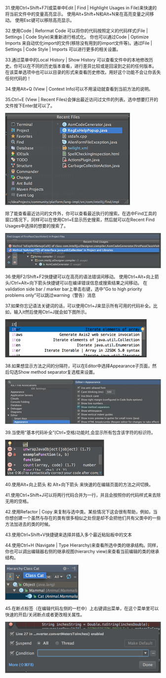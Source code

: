 
31.使用Ctrl+Shift+F7(或菜单中Edit | Find | Highlight Usages in File)来快速的将当前文件中的变量高亮显示。
使用Alt+Shift+N和Alt+N来在高亮变量之间移动。
使用Esc键可以移除高亮显示。

32.使用Code | Reformat Code 可以将你的代码按照定义的代码样式(File | Settings | Code Style)来重新进行格式化。
你也可以通过Code | Optimize Imports 来自动优化import的文件(移除没有用到的import文件等)。通过File | Settings | Code Style | Imports 可以进行更多的相关设置。

33.通过菜单中的Local History | Show History 可以查看文件中的本地修改历史。你可以在不同的历史版本查看，进行差异比较或是回滚到之前的任何版本。
在该菜单选项中也可以以目录的形式来查看历史修改。用好这个功能不会让你丢失任何代码的！ 

34.使用Alt+Q (View | Context Info)可以不用滚动就查看到当前方法的说明。 

35.Ctrl+E (View | Recent Files)会弹出最近访问过文件的列表。选中想要打开的文件按下Enter就可以了。 

![35.png](../pic/35.png)
 
除了能查看最近访问的文件外，你可以查看最近执行的搜索。在选中Find工具的窗口情况下，同样可以在使用Ctrl+E显示历史搜索，然后就可以在Recent Find Usages中选择的想要的搜索了。

![35-2.png](../pic/35-2.png)
 
36.使用F2/Shift+F2快捷键可以在高亮的语法错误间移动。
使用Ctrl+Alt+向上箭头/Ctrl+Alt+向下箭头快捷键可以在编译错误信息或搜索结果之间移动。
在validation side bar / marker bar上单击右键，选中“Go to high priority problems only”可以跳过warning（警告）消息

37.如果你忘记语法关键词的话，可以使用Ctrl+J来显示所有可用的代码补全。比如，输入it然后使用Ctrl+J就会如下图所示。

![37.png](../pic/37.png)

38.如果想显示方法之间的分隔符，可以在Editor中选择Appearance子页面，然后勾选Show method separator复选框来设置。 

![38.png](../pic/38.png)

39.当使用“基本代码补全”(Ctrl+空格)功能时,会显示所有包含该字符的标识符。

![39.png](../pic/39.png)
 
40.使用Alt+向上箭头 和 Alt+向下箭头 来快速的在编辑页面的方法之间切换。

41.使用Ctrl+Shift+J可以将两行代码合并为一行，并且会按照你的代码样式来去除无用的空格。 

42.使用Refactor | Copy 来复制与选中类。某些情况下这会很有帮助，例如，当你想创建一个虽然与存在的类有很多相似之处但是却不会把他们共有父类中的一些方法加进去的类的时候。

43.使用Ctrl+Shift+V快捷键来选择并插入多个最近粘贴板中的文本

44.使用Ctrl+H (Navigate | Type Hierarchy)来查看所选中类的继承结构。同样，你也可以调出编辑器右侧的继承视图(hierarchy view)来查看当前编辑的类的继承结构。

![44.png](../pic/44.png)

45.在断点标签（在编辑代码左侧的一栏中）上右键调出菜单，在这个菜单里可以快速的开启/关闭断点或者更改相关属性。 

![45.png](../pic/45.png)
